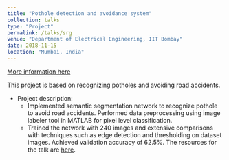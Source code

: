 ```yaml
---
title: "Pothole detection and avoidance system"
collection: talks
type: "Project"
permalink: /talks/srg
venue: "Department of Electrical Engineering, IIT Bombay"
date: 2018-11-15
location: "Mumbai, India"
---
```

[More information here](/images/IP_Project.zip)

This project is based on recognizing potholes and avoiding road accidents.
* Project description:
  * Implemented semantic segmentation network to recognize pothole to avoid road accidents. Performed data
  preprocessing using image labeler tool in MATLAB for pixel level classification.
  * Trained the network with 240 images and extensive comparisons with techniques such as edge detection and
  thresholding on dataset images. Achieved validation accuracy of 62.5%.
The resources for the talk are [here](/images/IP_project.pdf "Presentation PDF").


